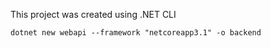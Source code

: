 This project was created using .NET CLI

````
dotnet new webapi --framework "netcoreapp3.1" -o backend
````

